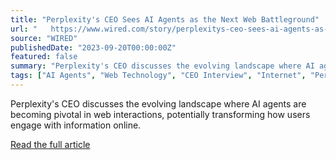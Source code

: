 ```yaml
---
title: "Perplexity's CEO Sees AI Agents as the Next Web Battleground"
url: "   https://www.wired.com/story/perplexitys-ceo-sees-ai-agents-as-the-next-web-battleground/"
source: "WIRED"
publishedDate: "2023-09-20T00:00:00Z"
featured: false
summary: "Perplexity's CEO discusses the evolving landscape where AI agents are becoming pivotal in web interactions, potentially transforming how users engage with information online."
tags: ["AI Agents", "Web Technology", "CEO Interview", "Internet", "Perplexity"]
---
```


Perplexity's CEO discusses the evolving landscape where AI agents are becoming pivotal in web interactions, potentially transforming how users engage with information online.

[Read the full article](   https://www.wired.com/story/perplexitys-ceo-sees-ai-agents-as-the-next-web-battleground/)
